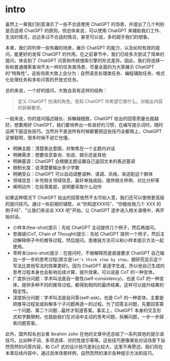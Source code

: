 # intro

虽然上一章我们刻意演示了一些不合适使用 ChatGPT 的场景，并提出了几个判别是否适用 ChatGPT 的原则。但总体来说，可以使用 ChatGPT 来辅助我们工作、生活的情况，远远多过不合适的情况，甚至可以说，多的超乎我们的想象。

本章，我们将列举一些有趣的场景，展示 ChatGPT 的能力，以及如何有效的提问，能更好的发挥 ChatGPT 的作用。在之前章节中，我们已经多次尝试了简单的提问，体会到了 ChatGPT 问答和传统搜索引擎的形式差异。因此，我们将选择一些和普通搜索查询不太一样的任务类场景，尽量全面的为大家展示 ChatGPT 的"特殊性"。这些场景大致上会分为：自然语言处理类任务、编程辅助任务、格式化处理任务和多轮问答的开放式任务。

总的来说，一个好的提问，大致会具有这样的结构：

> 定义 ChatGPT 扮演的角色。告知 ChatGPT 你希望它做什么。对输出内容的拆解要求。

一般来说，你的提问描述越长、拆解越细致，ChatGPT 给出的回答质量也就越好。想要用好 ChatGPT，我们要培养出一些良好的习惯，在编写提示词时，随时运用下面这些技巧。当然并不是说所有时候都要把这些技巧全都用上，ChatGPT 足够聪明，很多时候不说它也懂。

* 明确主题：清楚表达意图，并聚焦在一个主题内对话
* 明确需求：想要信息查询、劝说、娱乐还是其他
* 明确基调：ChatGPT 会根据主题设置自己返回文本的表述基调
* 限制长度：说清楚要输出多少字数
* 明确受众：ChatGPT 可以自动调整语种、语调、风格，来适配这个群体
* 领域信息：补充相关领域信息，最好单独成段，提供相关样例、对比分析等
* 阐明动作：在段落尾部，说明要采取什么动作

如果这种情况下 ChatGPT 给出的回答依然不太尽如人意，我们还可以使用更高级的提问技巧。通过一些前期的铺垫，从"你知道XXX吗"、"你能给我几个 XXX 的例子吗"、"让我们来谈谈 XXX 吧"开始，让 ChatGPT 逐步进入相关语境中，再开始对话。

* 小样本(few-shot)提示：先给 ChatGPT 主动提供几个例子，然后再提问。
* 思维链(CoT, Chain of Thought)提示：先给 ChatGPT 提供一个例子，然后主动解释例子中的推导过程，然后提问。思维链方法可以和小样本提示方法一起使用。
* 零样本(zero-shot)提示：在提问时，不做解释而是直接要求 ChatGPT 自己输出一步一步的思考过程(原文是`let's think step by step`，据研究显示这个写法比其他写法的效果更好)。因为 ChatGPT 是逐字生成，所以他自己生成的思考过程本身也会影响后续计算，提升效果。可以说是 CoT 的一种变体。
* 广度拆分问题：学术叫法是自一致性(self-consistency)，也是 CoT 的一种变体，提供多种不同的推导过程，都得到相同的最终结果。这样可以提升结果的稳定性。
* 深度拆分问题：学术叫法是自问答(self-ask)，也是 CoT 的一种变体，主要是把推导过程变成拆解多个子问题再逐一的过程。为了回答主问题，先要回答第一个问题、第二个问题…最终才知道答案。事实上，ChatGPT 本身的交互形式和字数限制，也鼓励我们在对话中主动的思考问题，拆解问题，一步一步探索问题答案。

此外，国外知名创业者 Ibrahim John 在他的文章中还总结了一系列其他的提示语技巧，比如种子词、多项选择、对抗性提示等等。这些技巧更像某些对话场景下自然而然的问答内容，和 CoT 式的设计技巧差别比较大，这里不再赘述。我们将在本章后续内容中，通过具体场景样例，自然而然的演示各种提示方法和技巧。

